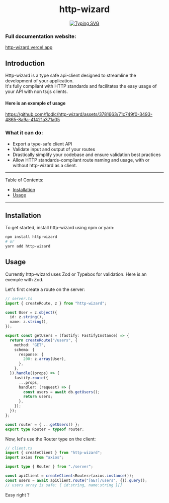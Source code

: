 <h1 align="center">http-wizard</h1>
<p align="center"><a href="https://git.io/typing-svg"><img src="https://readme-typing-svg.demolab.com?font=Fira+Code&size=18&duration=2000&pause=2000&center=true&width=540&height=80&lines=First+class+api+client+for+node+servers." alt="Typing SVG" /></a></p>

### Full documentation website:

[http-wizard.vercel.app](https://http-wizard.vercel.app)

## Introduction

Http-wizard is a type safe api-client designed to streamline the development of your application.  
It's fully compliant with HTTP standards and facilitates the easy usage of your API with non ts/js clients.

#### Here is an exemple of usage

https://github.com/flodlc/http-wizard/assets/3781663/71c749f0-3493-4865-8a9a-41421a371a05

### What it can do:

- Export a type-safe client API
- Validate input and output of your routes
- Drastically simplify your codebase and ensure validation best practices
- Allow HTTP standards-compliant route naming and usage, with or without http-wizard as a client.

---

Table of Contents:

- [Installation](#installation)
- [Usage](#usage)

---

## Installation

To get started, install http-wizard using npm or yarn:

```sh
npm install http-wizard
# or
yarn add http-wizard
```

## Usage

Currently http-wizard uses Zod or Typebox for validation.
Here is an exemple with Zod.

Let's first create a route on the server:

```typescript title="Route creation with Fastify and Zod"
// server.ts
import { createRoute, z } from "http-wizard";

const User = z.object({
  id: z.string(),
  name: z.string(),
});

export const getUsers = (fastify: FastifyInstance) => {
  return createRoute("/users", {
    method: "GET",
    schema: {
      response: {
        200: z.array(User),
      },
    },
  }).handle((props) => {
    fastify.route({
      ...props,
      handler: (request) => {
        const users = await db.getUsers();
        return users;
      },
    });
  });
};

const router = { ...getUsers() };
export type Router = typeof router;
```

Now, let's use the Router type on the client:

```typescript title="Client instanciation with axios"
// client.ts
import { createClient } from "http-wizard";
import axios from "axios";

import type { Router } from "./server";

const apiClient = createClient<Router>(axios.instance());
const users = await apiClient.route("[GET]/users", {}).query();
// users array is safe: { id:string, name:string }[]
```

Easy right ?
